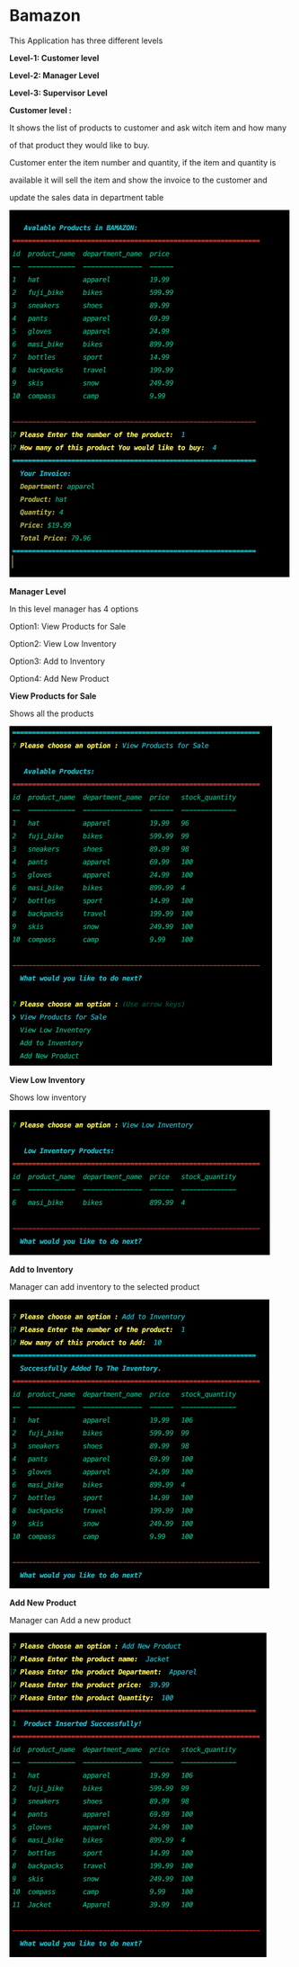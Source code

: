 # Bamazon

This Application has three different levels

**Level-1: Customer level**

**Level-2: Manager Level**

**Level-3: Supervisor Level**

**Customer level :**

It shows the list of products to customer and ask witch item and how many 

of that product they would like to buy.

Customer enter the item number and quantity, if the item and quantity is 

available it will sell the item and show the invoice to the customer and 

update the sales data in department table


![GitHub Logo](/images/customerBuy.png)


**Manager Level**

In this level manager has 4 options 

Option1: View Products for Sale

Option2: View Low Inventory

Option3: Add to Inventory

Option4: Add New Product


**View Products for Sale**

Shows all the products

![GitHub Logo](/images/managerview.png)

**View Low Inventory**

Shows low inventory

![GitHub Logo](/images/manager_low_invntory_view.png)

**Add to Inventory**

Manager can add inventory to the selected product

![GitHub Logo](/images/manager_add_inventory.png)


**Add New Product**

Manager can Add a new product 

![GitHub Logo](/images/manager_add_product.png)























